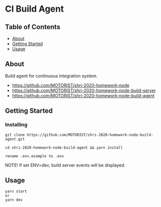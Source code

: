 # CI Build Agent

## Table of Contents

- [About](#about)
- [Getting Started](#getting_started)
- [Usage](#usage)

## About <a name = "about"></a>

Build agent for continuous integration system.
- https://github.com/MOTORIST/shri-2020-homework-node
- https://github.com/MOTORIST/shri-2020-homework-node-build-server
- https://github.com/MOTORIST/shri-2020-homework-node-build-agent

## Getting Started <a name = "getting_started"></a>

### Installing

```
git clone https://github.com/MOTORIST/shri-2020-homework-node-build-agent.git

cd shri-2020-homework-node-build-agent && yarn install

rename .env.example to .env
```

NOTE! If set ENV=dev, build server events will be displayed.

## Usage <a name = "usage"></a>

```
yarn start
or 
yarn dev
```
